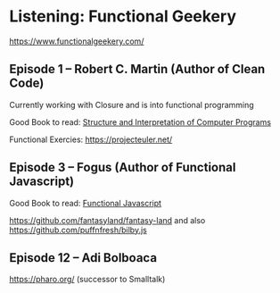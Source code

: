 # Listening: Functional Geekery

https://www.functionalgeekery.com/

## Episode 1 – Robert C. Martin (Author of Clean Code)

Currently working with Closure and is into functional programming

Good Book to read: [Structure and Interpretation of Computer Programs](https://www.amazon.com/gp/product/0262510871)

Functional Exercies: https://projecteuler.net/

## Episode 3 – Fogus (Author of Functional Javascript)

Good Book to read: [Functional Javascript](https://www.amazon.com/gp/product/1449360726)

https://github.com/fantasyland/fantasy-land and also https://github.com/puffnfresh/bilby.js

## Episode 12 – Adi Bolboaca

https://pharo.org/ (successor to Smalltalk)
